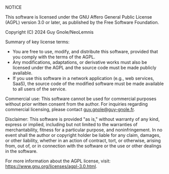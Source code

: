 NOTICE

This software is licensed under the GNU Affero General Public License (AGPL) version 3.0 or later, as published by the Free Software Foundation.

Copyright (C) 2024 Guy Gnole/NeoLemnis

Summary of key license terms:
- You are free to use, modify, and distribute this software, provided that you comply with the terms of the AGPL.
- Any modifications, adaptations, or derivative works must also be licensed under the AGPL and the source code must be made publicly available.
- If you use this software in a network application (e.g., web services, SaaS), the source code of the modified software must be made available to all users of the service.

Commercial use:
This software cannot be used for commercial purposes without prior written consent from the author. For inquiries regarding commercial licensing, please contact [guy.gnole@guy-gnole.fr](mailto:guy.gnole@guy-gnole.fr).

Disclaimer:
This software is provided "as is," without warranty of any kind, express or implied, including but not limited to the warranties of merchantability, fitness for a particular purpose, and noninfringement. In no event shall the author or copyright holder be liable for any claim, damages, or other liability, whether in an action of contract, tort, or otherwise, arising from, out of, or in connection with the software or the use or other dealings in the software.

For more information about the AGPL license, visit: <https://www.gnu.org/licenses/agpl-3.0.html>.
